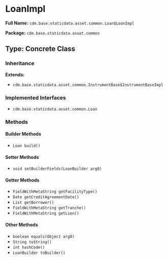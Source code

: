 # LoanImpl

**Full Name:** `cdm.base.staticdata.asset.common.Loan$LoanImpl`

**Package:** `cdm.base.staticdata.asset.common`

## Type: Concrete Class

### Inheritance

**Extends:**
- `cdm.base.staticdata.asset.common.InstrumentBase$InstrumentBaseImpl`

### Implemented Interfaces

- `cdm.base.staticdata.asset.common.Loan`

### Methods

#### Builder Methods

- `Loan build()`

#### Setter Methods

- `void setBuilderFields(LoanBuilder arg0)`

#### Getter Methods

- `FieldWithMetaString getFacilityType()`
- `Date getCreditAgreementDate()`
- `List getBorrower()`
- `FieldWithMetaString getTranche()`
- `FieldWithMetaString getLien()`

#### Other Methods

- `boolean equals(Object arg0)`
- `String toString()`
- `int hashCode()`
- `LoanBuilder toBuilder()`

